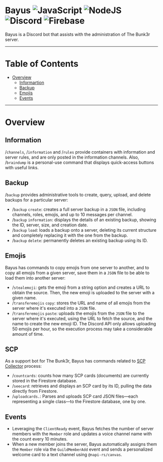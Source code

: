 # Bayus ![JavaScript](https://img.shields.io/badge/javascript-%23323330.svg?style=for-the-badge&logo=javascript&logoColor=%23F7DF1E) ![NodeJS](https://img.shields.io/badge/node.js-6DA55F?style=for-the-badge&logo=node.js&logoColor=white) ![Discord](https://img.shields.io/badge/Discord-%235865F2.svg?style=for-the-badge&logo=discord&logoColor=white) ![Firebase](https://img.shields.io/badge/firebase-a08021?style=for-the-badge&logo=firebase&logoColor=ffcd34)
Bayus is a Discord bot that assists with the administration of The Bunk3r server.

---

# Table of Contents
- [Overview](#overview)
  - [Informartion](#information)
  - [Backup](#backup)
  - [Emojis](#emojis)
  - [Events](#events)

---

# Overview
## Information
/`channels`, /`information` and /`rules` provide containers with information and server rules, and are only posted in the information channels. Also, /`braindump` is a personal-use command that displays quick-access buttons with useful links.

## Backup
/`backup` provides administrative tools to create, query, upload, and delete backups for a particular server:

- /`backup` `create`: creates a full server backup in a `JSON` file, including channels, roles, emojis, and up to 10 messages per channel.
- /`backup` `information`: displays the details of an existing backup, showing the ID, server, size, and creation date.
- /`backup` `load`: loads a backup onto a server, deleting its current structure and completely replacing it with the one from the backup.
- /`backup` `delete`: permanently deletes an existing backup using its ID.

## Emojis
Bayus has commands to copy emojis from one server to another, and to copy all emojis from a given server, save them in a `JSON` file to be able to load them into another server:

- /`stealemoji`: gets the emoji from a string option and creates a URL to obtain the source. Then, the new emoji is uploaded to the server with a given name.
- /`transferemojis` `copy`: stores the URL and name of all emojis from the server where it's executed into a `JSON` file.
- /`transferemojis` `paste`: uploads the emojis from the `JSON` file to the server where it's executed, using the URL to fetch the source, and the name to create the new emoji ID. The Discord API only
allows uploading 50 emojis per hour, so the execution process may take a considerable amount of time.

## SCP
As a support bot for The Bunk3r, Bayus has commands related to [SCP Collector](https://github.com/Sn4red/SCP-Collector) process:

- /`countcards`: counts how many SCP cards (documents) are currently stored in the Firestore database.
- /`seecard`: retrieves and displays an SCP card by its ID, pulling the data directly from Firestore.
- /`uploadcards.`: Parses and uploads SCP card JSON files—each representing a single class—to the Firestore database, one by one.

## Events
- Leveraging the `ClientReady` event, Bayus fetches the number of server members with the `Member` role and updates a voice channel name with the count every 10 minutes.
- When a new member joins the server, Bayus automatically assigns them the `Member` role via the `GuildMemberAdd` event and sends a personalized welcome card to a text channel using `@napi-rs/canvas`.
